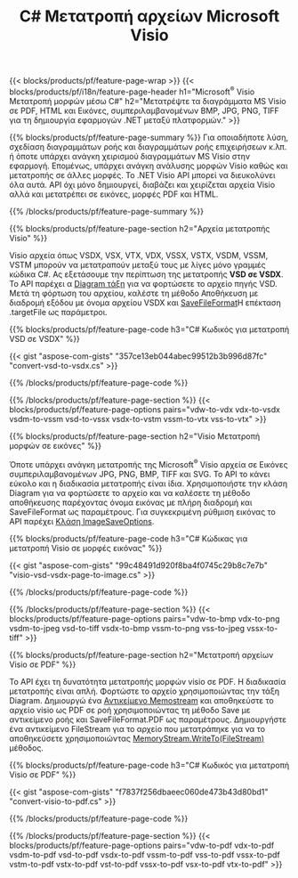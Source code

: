 ﻿---
title: C# Μετατροπή αρχείων Microsoft Visio
url: /el/net/conversion/
description: Μετατρέψτε τις μορφές Microsoft Visio VSDX VSX VTX VDX VSSX VSTX VSDM VSSM VSTM VDW VSD VSS VST σε PDF HTML και Εικόνες με λίγες γραμμές κώδικα C# μέσω της βιβλιοθήκης .NET.
---
{{< blocks/products/pf/feature-page-wrap >}}
{{< blocks/products/pf/i18n/feature-page-header h1="Microsoft<sup>&reg;</sup> Visio Μετατροπή μορφών μέσω C#" h2="Μετατρέψτε τα διαγράμματα MS Visio σε PDF, HTML και Εικόνες, συμπεριλαμβανομένων BMP, JPG, PNG, TIFF για τη δημιουργία εφαρμογών .NET μεταξύ πλατφορμών." >}}

{{% blocks/products/pf/feature-page-summary %}}
Για οποιαδήποτε λύση, σχεδίαση διαγραμμάτων ροής και διαγραμμάτων ροής επιχειρήσεων κ.λπ. ή όποτε υπάρχει ανάγκη χειρισμού διαγραμμάτων MS Visio στην εφαρμογή. Επομένως, υπάρχει ανάγκη ανάλυσης μορφών Visio καθώς και μετατροπής σε άλλες μορφές. Το .NET Visio API μπορεί να διευκολύνει όλα αυτά. API όχι μόνο δημιουργεί, διαβάζει και χειρίζεται αρχεία Visio αλλά και μετατρέπει σε εικόνες, μορφές PDF και HTML.

{{% /blocks/products/pf/feature-page-summary %}}

{{% blocks/products/pf/feature-page-section h2="Αρχεία μετατροπής Visio" %}}

Visio αρχεία όπως VSDX, VSX, VTX, VDX, VSSX, VSTX, VSDM, VSSM, VSTM μπορούν να μετατραπούν μεταξύ τους με λίγες μόνο γραμμές κώδικα C#. Ας εξετάσουμε την περίπτωση της μετατροπής **VSD σε VSDX**. Το API παρέχει α [Diagram τάξη](https://apireference.aspose.com/diagram/net/aspose.diagram/diagram) για να φορτώσετε το αρχείο πηγής VSD. Μετά τη φόρτωση του αρχείου, καλέστε τη μέθοδο Αποθήκευση με διαδρομή εξόδου με όνομα αρχείου VSDX και [SaveFileFormat](https://apireference.aspose.com/diagram/net/aspose.diagram/savefileformat)Η επέκταση .targetFile ως παράμετροι.

{{% blocks/products/pf/feature-page-code h3="C# Κωδικός για μετατροπή VSD σε VSDX" %}}

{{< gist "aspose-com-gists" "357ce13eb044abec99512b3b996d87fc" "convert-vsd-to-vsdx.cs" >}}

{{% /blocks/products/pf/feature-page-code %}}

{{% /blocks/products/pf/feature-page-section %}}
{{< blocks/products/pf/feature-page-options pairs="vdw-to-vdx vdx-to-vsdx vsdm-to-vssm vsd-to-vssx vsdx-to-vstm vssm-to-vtx vss-to-vtx" >}}

{{% blocks/products/pf/feature-page-section h2="Visio Μετατροπή μορφών σε εικόνες" %}}

Όποτε υπάρχει ανάγκη μετατροπής της Microsoft<sup>&reg;</sup> Visio αρχεία σε Εικόνες συμπεριλαμβανομένων JPG, PNG, BMP, TIFF και SVG. Το API το κάνει εύκολο και η διαδικασία μετατροπής είναι ίδια. Χρησιμοποιήστε την κλάση Diagram για να φορτώσετε το αρχείο και να καλέσετε τη μέθοδο αποθήκευσης παρέχοντας όνομα εικόνας με πλήρη διαδρομή και SaveFileFormat ως παραμέτρους. Για συγκεκριμένη ρύθμιση εικόνας το API παρέχει [Κλάση ImageSaveOptions](https://apireference.aspose.com/diagram/net/aspose.diagram.saving/imagesaveoptions).

{{% blocks/products/pf/feature-page-code h3="C# Κώδικας για μετατροπή Visio σε μορφές εικόνας" %}}

{{< gist "aspose-com-gists" "99c48491d920f8ba4f0745c29b8c7e7b" "visio-vsd-vsdx-page-to-image.cs" >}}

{{% /blocks/products/pf/feature-page-code %}}

{{% /blocks/products/pf/feature-page-section %}}
{{< blocks/products/pf/feature-page-options pairs="vdw-to-bmp vdx-to-png vsdm-to-jpeg vsd-to-tiff vsdx-to-bmp vssm-to-png vss-to-jpeg vssx-to-tiff" >}}

{{% blocks/products/pf/feature-page-section h2="Μετατροπή αρχείων Visio σε PDF" %}}

Το API έχει τη δυνατότητα μετατροπής μορφών visio σε PDF. Η διαδικασία μετατροπής είναι απλή. Φορτώστε το αρχείο χρησιμοποιώντας την τάξη Diagram. Δημιουργώ ένα [Αντικείμενο Memostream](https://docs.microsoft.com/en-us/dotnet/api/system.io.memorystream) και αποθηκεύστε το αρχείο visio ως PDF σε ροή χρησιμοποιώντας τη μέθοδο Save με αντικείμενο ροής και SaveFileFormat.PDF ως παραμέτρους. Δημιουργήστε ένα αντικείμενο FileStream για το αρχείο που μετατράπηκε για να το αποθηκεύσετε χρησιμοποιώντας [MemoryStream.WriteTo(FileStream)](https://docs.microsoft.com/en-us/dotnet/api/system.io.memorystream.writeto?view=net-5.0#System_IO_MemoryStream_WriteTo_System_IO_Stream_) μέθοδος. 

{{% blocks/products/pf/feature-page-code h3="C# Κωδικός για μετατροπή Visio σε PDF" %}}

{{< gist "aspose-com-gists" "f7837f256dbaeec060de473b43d80bd1" "convert-visio-to-pdf.cs" >}}

{{% /blocks/products/pf/feature-page-code %}}

{{% /blocks/products/pf/feature-page-section %}}
{{< blocks/products/pf/feature-page-options pairs="vdw-to-pdf vdx-to-pdf vsdm-to-pdf vsd-to-pdf vsdx-to-pdf vssm-to-pdf vss-to-pdf vssx-to-pdf vstm-to-pdf vstx-to-pdf vst-to-pdf vssx-to-pdf vsx-to-pdf vtx-to-pdf" >}}
